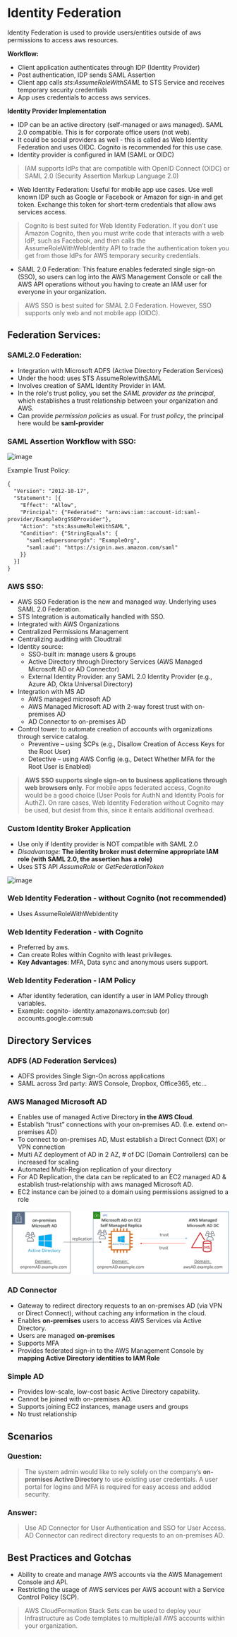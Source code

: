 # Identity Federation

Identity Federation is used to provide users/entities outside of aws permissions to access aws resources.

**Workflow:**
- Client application authenticates through IDP (Identity Provider)
- Post authentication, IDP sends SAML Assertion
- Client app calls _sts:AssumeRoleWithSAML_ to STS Service and receives temporary security credentials
- App uses credentials to access aws services.

**Identity Provider Implementation**
- IDP can be an active directory (self-managed or aws managed). SAML 2.0 compatible. This is for corporate office users (not web).
- It could be social providers as well - this is called as Web Identity Federation and uses OIDC. Cognito is recommended for this use case.
- Identity provider is configured in IAM (SAML or OIDC)

> IAM supports IdPs that are compatible with OpenID Connect (OIDC) or SAML 2.0 (Security Assertion Markup Language 2.0)

- Web Identity Federation: Useful for mobile app use cases. Use well known IDP such as Google or Facebook or Amazon for sign-in and get token. Exchange this token for short-term credentials that allow aws services access.

> Cognito is best suited for Web Identity Federation. If you don't use Amazon Cognito, then you must write code that interacts with a web IdP, such as Facebook, and then calls the AssumeRoleWithWebIdentity API to trade the authentication token you get from those IdPs for AWS temporary security credentials.  

- SAML 2.0 Federation: This feature enables federated single sign-on (SSO), so users can log into the AWS Management Console or call the AWS API operations without you having to create an IAM user for everyone in your organization.

> AWS SSO is best suited for SMAL 2.0 Federation. However, SSO supports only web and not mobile app (OIDC).   


## Federation Services:
### SAML2.0 Federation:

- Integration with Microsoft ADFS (Active Directory Federation Services)
- Under the hood: uses STS AssumeRolewithSAML
- Involves creation of SAML Identity Provider in IAM. 
- In the role's trust policy, you set the _SAML provider as the principal_, which establishes a trust relationship between your organization and AWS.
- Can provide *permission policies* as usual. For *trust policy*, the principal here would be **saml-provider**

### SAML Assertion Workflow with SSO:

![image](https://user-images.githubusercontent.com/15995686/171585160-5532136f-b382-471a-81ad-cae41a16f58e.png)

Example Trust Policy:
```
{
  "Version": "2012-10-17",
  "Statement": [{
    "Effect": "Allow",
    "Principal": {"Federated": "arn:aws:iam::account-id:saml-provider/ExampleOrgSSOProvider"},
    "Action": "sts:AssumeRoleWithSAML",
    "Condition": {"StringEquals": {
      "saml:edupersonorgdn": "ExampleOrg",
      "saml:aud": "https://signin.aws.amazon.com/saml"
    }}
  }]
}
```
   
### AWS SSO:

- AWS SSO Federation is the new and managed way. Underlying uses SAML 2.0 Federation.
- STS Integration is automatically handled with SSO.
- Integrated with AWS Organizations
- Centralized Permissions Management
- Centralizing auditing with Cloudtrail
-  Identity source:
     - SSO-built in: manage users & groups
     - Active Directory through Directory Services (AWS Managed Microsoft AD or AD Connector)
     - External Identity Provider: any SAML 2.0 Identity Provider (e.g., Azure AD, Okta Universal Directory) 
- Integration with MS AD
     - AWS managed microsoft AD
     - AWS Managed Microsoft AD with 2-way forest trust with on-premises AD
     - AD Connector to on-premises AD       
- Control tower: to automate creation of accounts with organizations through service catalog. 
     - Preventive – using SCPs (e.g., Disallow Creation of Access Keys for the Root User)
     - Detective – using AWS Config (e.g., Detect Whether MFA for the Root User is Enabled)

> **AWS SSO supports single sign-on to business applications through web browsers only.**
> For mobile apps federated access, Cognito would be a good choice (User Pools for AuthN and Identity Pools for AuthZ). 
> On rare cases, Web Identity Federation without Cognito may be used, but desist from this, since it entails additional overhead.

### Custom Identity Broker Application

- Use only if Identity provider is NOT compatible with SAML 2.0
- *Disadvantage:* **The identity broker must determine appropriate IAM role (with SAML 2.0, the assertion has a role)**
- Uses STS API _AssumeRole_ or _GetFederationToken_

![image](https://user-images.githubusercontent.com/15995686/180926800-46f53859-0ed4-4fb5-bc09-306792a9cacb.png)


### Web Identity Federation - without Cognito (not recommended)

- Uses AssumeRoleWithWebIdentity 

### Web Identity Federation - with Cognito

- Preferred by aws.
- Can create Roles within Cognito with least privileges.
- **Key Advantages**: MFA, Data sync and anonymous users support.

### Web Identity Federation - IAM Policy

- After identity federation, can identify a user in IAM Policy through variables.
- Example: cognito- identity.amazonaws.com:sub (or) accounts.google.com:sub

## Directory Services

### ADFS (AD Federation Services)

- ADFS provides Single Sign-On across applications
- SAML across 3rd party: AWS Console, Dropbox, Office365, etc…

### AWS Managed Microsoft AD

- Enables use of managed Active Directory **in the AWS Cloud**.
- Establish “trust” connections with your on-premises AD. (I.e. extend on-premises AD)
- To connect to on-premises AD,  Must establish a Direct Connect (DX) or VPN connection
- Multi AZ deployment of AD in 2 AZ, # of DC (Domain Controllers) can be increased for scaling
- Automated Multi-Region replication of your directory
- For AD Replication, the data can be replicated to an EC2 managed AD & establish trust-relationship with aws managed Microsoft AD.
- EC2 instance can be joined to a domain using permissions assigned to a role

![AD Replication](../images/ad_replication.png)

### AD Connector

- Gateway to redirect directory requests to an on-premises AD (via VPN or Direct Connect), without caching any information in the cloud.
- Enables **on-premises** users to access AWS Services via Active Directory.
- Users are managed **on-premises**
- Supports MFA
- Provides federated sign-in to the AWS Management Console by **mapping Active Directory identities to IAM Role**

### Simple AD

- Provides low-scale, low-cost basic Active Directory capability.
- Cannot be joined with on-premises AD.
- Supports joining EC2 instances, manage users and groups
- No trust relationship

## Scenarios

### Question:
> The system admin would like to rely solely on the company’s **on-premises Active Directory** to use existing user credentials. 
A user portal for logins and MFA is required for easy access and added security.

### Answer:

> Use AD Connector for User Authentication and SSO for User Access. AD Connector can redirect directory requests to an on-premises AD.

## Best Practices and Gotchas

- Ability to create and manage AWS accounts via the AWS Management Console and API.
- Restricting the usage of AWS services per AWS account with a Service Control Policy (SCP).

> AWS CloudFormation Stack Sets can be used to deploy your Infrastructure as Code templates to multiple/all AWS accounts within your organization.




